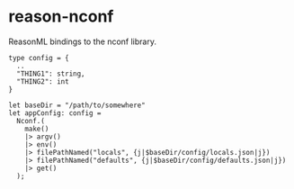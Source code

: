 # reason-nconf
ReasonML bindings to the nconf library.

```reason
type config = {
  ..
  "THING1": string,
  "THING2": int
}
 
let baseDir = "/path/to/somewhere"
let appConfig: config =
  Nconf.(
    make()
    |> argv()
    |> env()
    |> filePathNamed("locals", {j|$baseDir/config/locals.json|j})
    |> filePathNamed("defaults", {j|$baseDir/config/defaults.json|j})
    |> get()
  );
```
